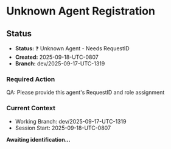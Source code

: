 # Unknown Agent Registration

## Status
- **Status:** ❓ Unknown Agent - Needs RequestID
- **Created:** 2025-09-18-UTC-0807  
- **Branch:** dev/2025-09-17-UTC-1319

### Required Action
QA: Please provide this agent's RequestID and role assignment

### Current Context
- Working Branch: dev/2025-09-17-UTC-1319
- Session Start: 2025-09-18-UTC-0807

**Awaiting identification...**
